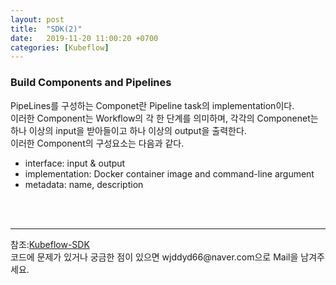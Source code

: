 ```yaml
---
layout: post
title:  "SDK(2)"
date:   2019-11-20 11:00:20 +0700
categories: [Kubeflow]
---
```


### Build Components and Pipelines
PipeLines를 구성하는 Componet란 Pipeline task의 implementation이다.  
이러한 Component는 Workflow의 각 한 단계를 의미하며, 각각의 Componenet는 하나 이상의 input을 받아들이고 하나 이상의 output을 출력한다.  
이러한 Component의 구성요소는 다음과 같다.
- interface: input & output
- implementation: Docker container image and command-line argument
- metadata: name, description

<br><br>
<hr>
참조:<a href="https://www.kubeflow.org/docs/pipelines/sdk/">Kubeflow-SDK</a><br>
코드에 문제가 있거나 궁금한 점이 있으면 wjddyd66@naver.com으로  Mail을 남겨주세요.